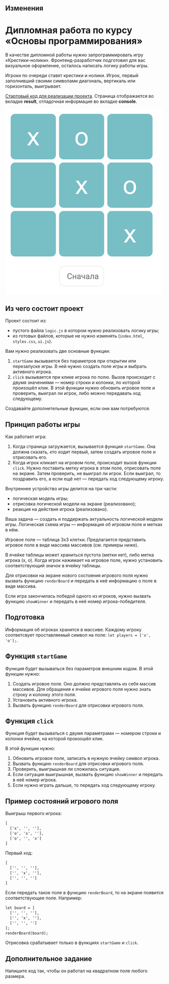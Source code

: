 ## Изменения
# Дипломная работа по курсу «Основы программирования»

В качестве дипломной работы нужно запрограммировать игру «Крестики-нолики». Фронтенд-разработчик подготовил для вас визуальное оформление, осталось написать логику работы игры.

Игроки по очереди ставят крестики и нолики. Игрок, первый заполнивший своими символами диагональ, вертикаль или горизонталь, выигрывает.

[Стартовый код для реализации проекта](https://repl.it/@netology_pb/Diplom-startovyi-kod). Страница отображается во вкладке **result**, отладочная информация во вкладке **console**.

![Image of the game](tictactoe.png)

## Из чего состоит проект

Проект состоит из:
- пустого файла `logic.js` в котором нужно реализовать логику игры;
- из готовых файлов, которые не нужно изменять (`index.html`, `styles.css`, `ui.js`).

Вам нужно реализовать две основные функции: 

1. `startGame` вызывается без параметров при открытии или перезапуске игры. В ней нужно создать поле игры и выбрать активного игрока.
2. `click` вызывается при клике игрока по полю. Вызов происходит с двумя значениями — номер строки и колонки, по которой произошёл клик. В этой функции нужно обновить игровое поле и проверить, выиграл ли игрок, либо можно передавать ход следующему.

Создавайте дополнительные функции, если они вам потребуются.

## Принцип работы игры

Как работает игра:
1. Когда страница загружается, вызывается функция `startGame`. Она должна сказать, кто ходит первый, затем создать игровое поле и отрисовать его.
2. Когда игрок кликает на игровом поле, происходит вызов функции `click`. Нужно поставить метку игрока в этом поле, отрисовать поле на экране. Затем проверить, не выиграл ли игрок. Если выиграл, то поздравить его, а если ещё нет — передать ход следующему игроку.

Внутреннее устройство игры делится на три части:
* логическая модель игры;
* отрисовка логической модели на экране (реализовано);
* реакция на действия игрока (реализовано).

Ваша задача — создать и поддержать актуальность логической модели игры. Логическая схема игры — информация об игровом поле и метках в нём. 

Игровое поле — таблица 3х3 клетки. Предлагается представить игровое поле в виде массива массивов (см. примеры ниже).

В ячейке таблицы может храниться пустота (метки нет), либо метка игрока (х, о). Когда игрок нажимает на игровое поле, нужно установить соответствующий значок в ячейку таблицы.

Для отрисовки на экране нового состояния игрового поля нужно вызвать функцию `renderBoard` и передать в неё информацию о поле в виде массива.

Если игра закончилась победой одного из игроков, нужно вызвать функцию `showWinner` и передать в неё номер игрока-победителя.


## Подготовка

Информация об игроках хранится в массиве. Каждому игроку соответсвует проставляемый символ на поле: `let players = ['x', 'o'];`.


## Функция `startGame`

Функция будет вызываться без параметров внешним кодом. В этой функции нужно:
1. Создать игровое поле. Оно должно представлять из себя массив массивов. Для обращения к ячейке игрового поля нужно знать строку и колонку этого поля.
2. Установить активного игрока.
3. Вызвать функцию `renderBoard` для отрисовки игрового поля.

## Функция `click`

Функция будет вызываться с двумя параметрами — номером строки и колонки ячейки, на которой произошёл клик.

В этой функции нужно:
1. Обновить игровое поле, записать в нужную ячейку символ игрока.
2. Вызвать функцию `renderBoard` для отрисовки игрового поля.
3. Проверить, выигрышная ли сложилась ситуация.
4. Если ситуация выигрышная, вызвать функцию `showWinner` и передать в неё номер игрока.
5. Если нужно играть дальше, то передать ход следующему игроку.


## Пример состояний игрового поля

Выигрыш первого игрока:
```
[
  ['x', '', ''],
  ['o', 'x', ''],
  ['o', '', 'x']
]
```


Первый ход:
```
[
  ['', '', ''],
  ['', 'x', ''],
  ['', '', '']
]
```

Если передать такое поле в функцию `renderBoard`, то на экране появится соответствующее поле. Например:

```
let board = [
  ['', '', ''],
  ['', 'x', ''],
  ['', '', '']
];
renderBoard(board);
```

Отрисовка срабатывает только в функциях `startGame` и `click`.

## Дополнительное задание

Напишите код так, чтобы он работал на квадратном поле любого размера.


